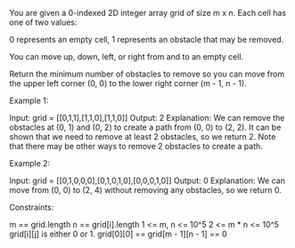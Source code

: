 You are given a 0-indexed 2D integer array grid of size m x n. Each cell has
one of two values:


0 represents an empty cell,
1 represents an obstacle that may be removed.


You can move up, down, left, or right from and to an empty cell.

Return the minimum number of obstacles to remove so you can move from the
upper left corner (0, 0) to the lower right corner (m - 1, n - 1).


Example 1:


Input: grid = [[0,1,1],[1,1,0],[1,1,0]]
Output: 2
Explanation: We can remove the obstacles at (0, 1) and (0, 2) to create a
path from (0, 0) to (2, 2).
It can be shown that we need to remove at least 2 obstacles, so we return 2.
Note that there may be other ways to remove 2 obstacles to create a path.


Example 2:


Input: grid = [[0,1,0,0,0],[0,1,0,1,0],[0,0,0,1,0]]
Output: 0
Explanation: We can move from (0, 0) to (2, 4) without removing any
obstacles, so we return 0.



Constraints:


m == grid.length
n == grid[i].length
1 <= m, n <= 10^5
2 <= m * n <= 10^5
grid[i][j] is either 0 or 1.
grid[0][0] == grid[m - 1][n - 1] == 0




